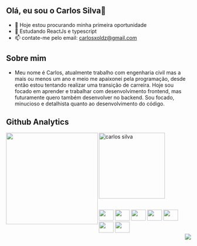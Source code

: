 ## Olá, eu sou o Carlos Silva👋

- 🔭 Hoje estou procurando minha primeira oportunidade
- 🌱 Estudando ReactJs e typescript
- 📫 contate-me pelo email: carlosxoldz@gmail.com

## Sobre mim
- Meu nome é Carlos, atualmente trabalho com engenharia civil mas a mais ou menos um ano e meio me apaixonei pela programação, desde então estou tentando realizar uma transição de carreira. Hoje sou focado em aprender e trabalhar com desenvolvimento frontend, mas futuramente quero também desenvolver no backend. Sou focado, minucioso e detalhista quanto ao desenvolvimento do código.


## Github Analytics

<div> 
    <img height="250em" PHAT_1 src="https://github-readme-stats.vercel.app/api?/top-langs/?username=carlinxoldz&layout=compact=langs_count=16&theme=dark" align="left" />
    <img height="180em" src="https://github-readme-stats.vercel.app/api?username=carlinxoldz&show_icons=true&theme=dark" alt="carlos silva" />
<div/>


##    

<div >
   
  <img src="https://cdn.jsdelivr.net/gh/devicons/devicon/icons/css3/css3-original.svg" height="30" width="40" />
  <img src="https://cdn.jsdelivr.net/gh/devicons/devicon/icons/html5/html5-original.svg" height="30" width="40"  />
  <img src="https://cdn.jsdelivr.net/gh/devicons/devicon/icons/javascript/javascript-original.svg" height="30" width="40" />
  <img src="https://cdn.jsdelivr.net/gh/devicons/devicon/icons/typescript/typescript-plain.svg" height="30" width="40" />
  <img src="https://cdn.jsdelivr.net/gh/devicons/devicon/icons/nodejs/nodejs-original.svg" height="30" width="40" />
  <img src="https://cdn.jsdelivr.net/gh/devicons/devicon/icons/react/react-original.svg" height="30" width="40" />
  <img src="https://cdn.jsdelivr.net/gh/devicons/devicon/icons/sass/sass-original.svg" height="30" width="40" />
  
   
  <div>
    <a href="https://www.linkedin.com/in/carlos-guilherme-de-sousa-silva-12b67b190/" target="_blank">  
      <img src="https://img.shields.io/badge/LinkedIn-0077B5?style=for-the-badge&logo=linkedin&logoColor=white" align="right"/>
    <a/> 
  <div/>
<div/> 
